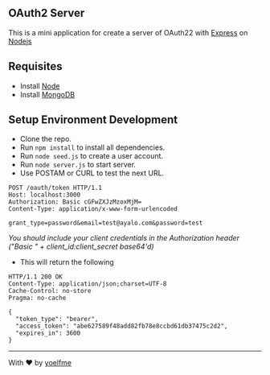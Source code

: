 ## OAuth2 Server

This is a mini application for create a server of OAuth22 with [Express](http://expressjs.com/) on [Nodejs](https://nodejs.org/en/)

## Requisites

- Install [Node](https://nodejs.org/en/download/)
- Install [MongoDB](https://www.mongodb.org/)

## Setup Environment Development

- Clone the repo.
- Run `npm install` to install all dependencies.
- Run `node seed.js` to create a user account.
- Run `node server.js` to start server.
- Use POSTAM or CURL to test the next URL.

```
POST /oauth/token HTTP/1.1
Host: localhost:3000
Authorization: Basic cGFwZXJzMzoxMjM=
Content-Type: application/x-www-form-urlencoded

grant_type=password&email=test@ayalo.com&password=test
```

*You should include your client credentials in the Authorization header ("Basic " + client_id:client_secret base64'd)*
- This will return the following

```
HTTP/1.1 200 OK
Content-Type: application/json;charset=UTF-8
Cache-Control: no-store
Pragma: no-cache

{
  "token_type": "bearer",
  "access_token": "abe627589f48add82fb78e8ccbd61db37475c2d2",
  "expires_in": 3600
}
```
---

With :heart: by [yoelfme](https://github.com/yoelfme)